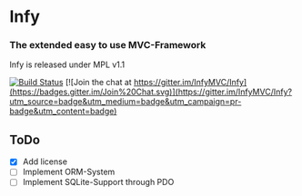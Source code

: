 # Infy
### The extended easy to use MVC-Framework

Infy is released under MPL v1.1

[![Build Status](https://travis-ci.org/InfyMVC/Infy.svg)](https://travis-ci.org/InfyMVC/Infy)
[![Join the chat at https://gitter.im/InfyMVC/Infy](https://badges.gitter.im/Join%20Chat.svg)](https://gitter.im/InfyMVC/Infy?utm_source=badge&utm_medium=badge&utm_campaign=pr-badge&utm_content=badge)

## ToDo

- [X] Add license
- [ ] Implement ORM-System
- [ ] Implement SQLite-Support through PDO

